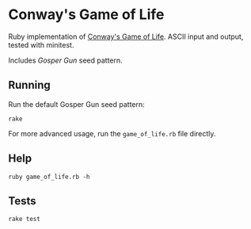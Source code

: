 # Conway's Game of Life

Ruby implementation of [Conway's Game of Life](http://en.wikipedia.org/wiki/Conway%27s_Game_of_Life). ASCII input and output, tested with minitest.

Includes *Gosper Gun* seed pattern.

## Running

Run the default Gosper Gun seed pattern:

```
rake
```

For more advanced usage, run the `game_of_life.rb` file directly.

## Help

```
ruby game_of_life.rb -h
```

## Tests

```
rake test
```
